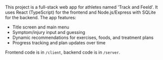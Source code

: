 <!-- Use this file to provide workspace-specific custom instructions to Copilot. For more details, visit https://code.visualstudio.com/docs/copilot/copilot-customization#_use-a-githubcopilotinstructionsmd-file -->

This project is a full-stack web app for athletes named 'Track and Feeld'. It uses React (TypeScript) for the frontend and Node.js/Express with SQLite for the backend. The app features:
- Title screen and main menu
- Symptom/injury input and guessing
- Dynamic recommendations for exercises, foods, and treatment plans
- Progress tracking and plan updates over time

Frontend code is in `/client`, backend code is in `/server`.
